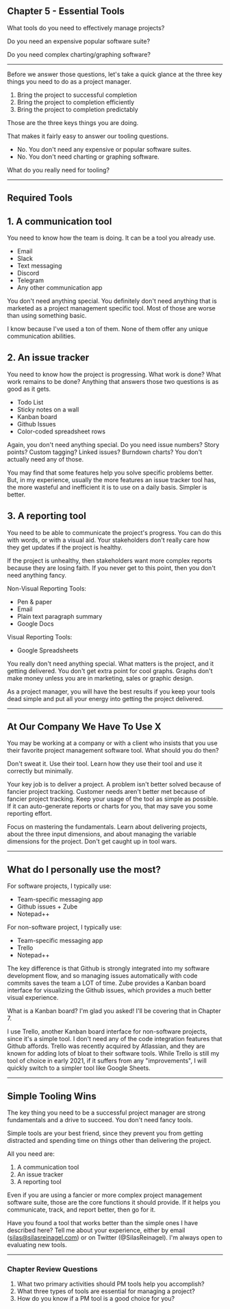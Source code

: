 ## Chapter 5 - Essential Tools

What tools do you need to effectively manage projects?

Do you need an expensive popular software suite?

Do you need complex charting/graphing software?

---

Before we answer those questions, let's take a quick glance at the three key things you need to do as a project manager.

1. Bring the project to successful completion
2. Bring the project to completion efficiently
3. Bring the project to completion predictably

Those are the three keys things you are doing.

That makes it fairly easy to answer our tooling questions.

- No. You don't need any expensive or popular software suites.
- No. You don't need charting or graphing software.

What do you really need for tooling?

---

## Required Tools

## 1. A communication tool

You need to know how the team is doing. It can be a tool you already use.

- Email
- Slack
- Text messaging
- Discord
- Telegram
- Any other communication app

You don't need anything special. You definitely don't need anything that is marketed as a project management specific tool. Most of those are worse than using something basic.

I know because I've used a ton of them. None of them offer any unique communication abilities.

## 2. An issue tracker

You need to know how the project is progressing. What work is done? What work remains to be done? Anything that answers those two questions is as good as it gets.

- Todo List
- Sticky notes on a wall
- Kanban board
- Github Issues
- Color-coded spreadsheet rows

Again, you don't need anything special. Do you need issue numbers? Story points? Custom tagging? Linked issues? Burndown charts? You don't actually need any of those.

You may find that some features help you solve specific problems better. But, in my experience, usually the more features an issue tracker tool has, the more wasteful and inefficient it is to use on a daily basis. Simpler is better.

## 3. A reporting tool

You need to be able to communicate the project's progress. You can do this with words, or with a visual aid. Your stakeholders don't really care how they get updates if the project is healthy.

If the project is unhealthy, then stakeholders want more complex reports because they are losing faith. If you never get to this point, then you don't need anything fancy.

Non-Visual Reporting Tools:
- Pen & paper
- Email
- Plain text paragraph summary
- Google Docs

Visual Reporting Tools:
- Google Spreadsheets

You really don't need anything special. What matters is the project, and it getting delivered. You don't get extra point for cool graphs. Graphs don't make money unless you are in marketing, sales or graphic design.

As a project manager, you will have the best results if you keep your tools dead simple and put all your energy into getting the project delivered.

---

## At Our Company We Have To Use X

You may be working at a company or with a client who insists that you use their favorite project management software tool. What should you do then?

Don't sweat it. Use their tool. Learn how they use their tool and use it correctly but minimally.

Your key job is to deliver a project. A problem isn't better solved because of fancier project tracking. Customer needs aren't better met because of fancier project tracking. Keep your usage of the tool as simple as possible. If it can auto-generate reports or charts for you, that may save you some reporting effort.

Focus on mastering the fundamentals. Learn about delivering projects, about the three input dimensions, and about managing the variable dimensions for the project. Don't get caught up in tool wars.

---

## What do I personally use the most?

For software projects, I typically use:
- Team-specific messaging app
- Github issues + Zube
- Notepad++

For non-software project, I typically use:
- Team-specific messaging app
- Trello
- Notepad++

The key difference is that Github is strongly integrated into my software development flow, and so managing issues automatically with code commits saves the team a LOT of time. Zube provides a Kanban board interface for visualizing the Github issues, which provides a much better visual experience.

What is a Kanban board? I'm glad you asked! I'll be covering that in Chapter 7.

I use Trello, another Kanban board interface for non-software projects, since it's a simple tool. I don't need any of the code integration features that Github affords. Trello was recently acquired by Atlassian, and they are known for adding lots of bloat to their software tools. While Trello is still my tool of choice in early 2021, if it suffers from any "improvements", I will quickly switch to a simpler tool like Google Sheets.

---

## Simple Tooling Wins

The key thing you need to be a successful project manager are strong fundamentals and a drive to succeed. You don't need fancy tools.

Simple tools are your best friend, since they prevent you from getting distracted and spending time on things other than delivering the project.

All you need are:

1. A communication tool
2. An issue tracker
3. A reporting tool

Even if you are using a fancier or more complex project management software suite, those are the core functions it should provide. If it helps you communicate, track, and report better, then go for it.

Have you found a tool that works better than the simple ones I have described here? Tell me about your experience, either by email (silas@silasreinagel.com) or on Twitter (@SilasReinagel). I'm always open to evaluating new tools.

---

### Chapter Review Questions
1. What two primary activities should PM tools help you accomplish?
2. What three types of tools are essential for managing a project?
3. How do you know if a PM tool is a good choice for you?
